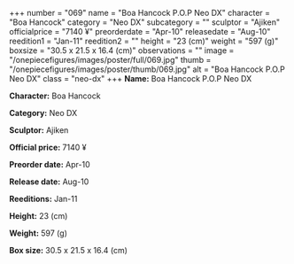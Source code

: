 +++
number = "069"
name = "Boa Hancock P.O.P Neo DX"
character = "Boa Hancock"
category = "Neo DX"
subcategory = ""
sculptor = "Ajiken"
officialprice = "7140 ¥"
preorderdate = "Apr-10"
releasedate = "Aug-10"
reedition1 = "Jan-11"
reedition2 = ""
height = "23 (cm)"
weight = "597 (g)"
boxsize = "30.5 x 21.5 x 16.4 (cm)"
observations = ""
image = "/onepiecefigures/images/poster/full/069.jpg"
thumb = "/onepiecefigures/images/poster/thumb/069.jpg"
alt = "Boa Hancock P.O.P Neo DX"
class = "neo-dx"
+++
**Name:** Boa Hancock P.O.P Neo DX

**Character:** Boa Hancock

**Category:** Neo DX 

**Sculptor:** Ajiken

**Official price:** 7140 ¥

**Preorder date:** Apr-10

**Release date:** Aug-10

**Reeditions:** Jan-11

**Height:** 23 (cm)

**Weight:** 597 (g)

**Box size:** 30.5 x 21.5 x 16.4 (cm)



